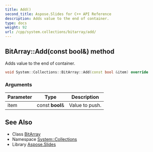 ```yaml
---
title: Add()
second_title: Aspose.Slides for C++ API Reference
description: Adds value to the end of container.
type: docs
weight: 92
url: /cpp/system.collections/bitarray/add/
---
```

## BitArray::Add(const bool\&) method


Adds value to the end of container.

```cpp
void System::Collections::BitArray::Add(const bool &item) override
```


### Arguments

| Parameter | Type | Description |
| --- | --- | --- |
| item | const **bool**\& | Value to push. |

## See Also

* Class [BitArray](./)
* Namespace [System::Collections](../)
* Library [Aspose.Slides](../../)